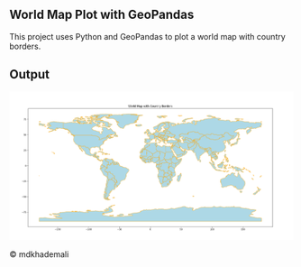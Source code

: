 ## World Map Plot with GeoPandas

This project uses Python and GeoPandas to plot a world map with country borders.

## Output

![World Map Screenshot](image.png)

© mdkhademali